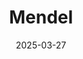 ---  
layout: startup_page  
title: "Mendel"  
id: "mendel.com"  
permalink: "/mendelmendel.com03272025/"  
website: "https://www.mendel.com"  
funding_round: "Series B"  
funding_amount: "$35M"  
investors: "Base10 Partners, PayPal Ventures, Infinity Ventures, Industry Ventures, Hi.vc, Endeavor Catalyst"  
about: "Mendel is a leading enterprise spend management platform in Latin America, offering integrated expense management, payments, and corporate travel solutions. The company utilizes AI to help enterprises manage payments, expenses, and travel more efficiently. It differentiates itself through a software-first approach and a focus on enterprise needs."  
markets: "Fintech, Enterprise Software, Artificial Intelligence (AI), Health Care, Medical"  
hq: "San Jose, California, United States"  
founded_year: "2016"  
linkedin: "https://www.linkedin.com/company/mendel-ai"  
twitter: "https://twitter.com/mendel_ai_"  
instagram: ""  
facebook: "https://www.facebook.com/mendelai/"  
crunchbase: "https://www.crunchbase.com/organization/mendel-health"  
pitchbook: "https://pitchbook.com/profiles/company/169305-04"  

date_display: "27-Mar-2025"  
date: "2025-03-27"

# SEO Optimization  
meta_title: "Mendel - Series B Funding ($35M)"  
meta_description: "Mendel, Mendel is a leading enterprise spend management platform in Latin America, offering integrated expense management, payments, and corporate travel solu..."  
meta_keywords: "Mendel, Fintech, Enterprise Software, Artificial Intelligence (AI), Health Care, Medical, Series B funding"  
canonical_url: "https://startup.projectstartups.com/mendelmendel.com03272025/"  
---